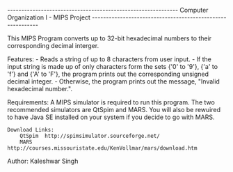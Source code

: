 ------------------------------------------------------------- Computer Organization I - MIPS Project -----------------------------------------------------------

This MIPS Program converts up to 32-bit hexadecimal numbers to their corresponding decimal 
interger.

Features:
	- Reads a string of up to 8 characters from user input.
	- If the input string is made up of only characters form the sets {'0' to '9'}, {'a' to 'f'} 
	  and {'A' to 'F'}, the program prints out the corresponding unsigned decimal integer.
	- Otherwise, the program prints out the message, "Invalid hexadecimal number.".

Requirements:
	A MIPS simulator is required to run this program. The two recommended simulators are QtSpim 
	and MARS. You will also be rewuired to have Java SE installed on your system if you decide 
	to go with MARS.

	Download Links:
		QtSpim	http://spimsimulator.sourceforge.net/
		MARS	http://courses.missouristate.edu/KenVollmar/mars/download.htm

Author:
	Kaleshwar Singh		

